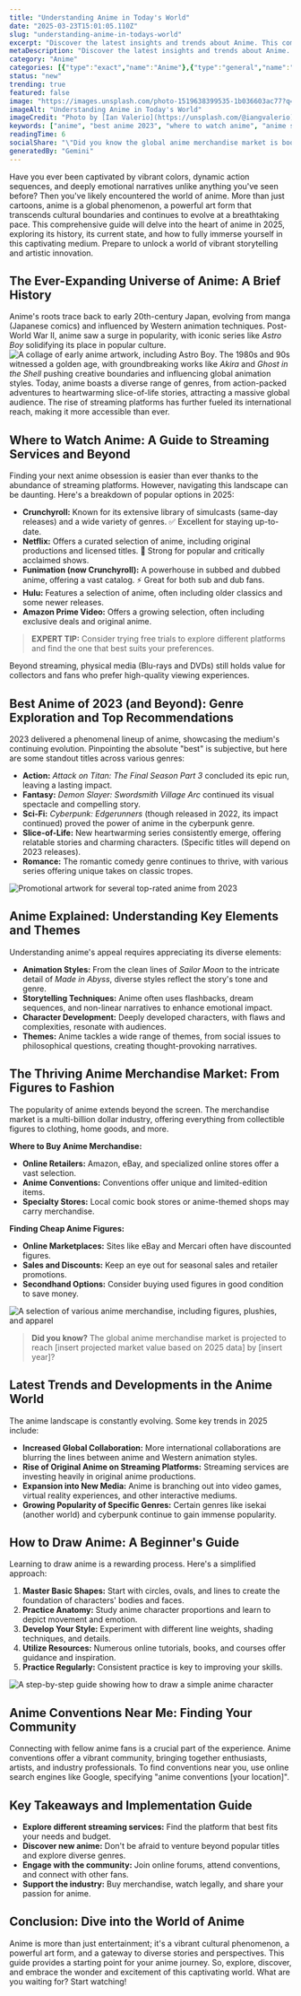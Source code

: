 ```yaml
---
title: "Understanding Anime in Today's World"
date: "2025-03-23T15:01:05.110Z"
slug: "understanding-anime-in-todays-world"
excerpt: "Discover the latest insights and trends about Anime. This comprehensive guide covers everything you need to know about Anime in 2025."
metaDescription: "Discover the latest insights and trends about Anime. This comprehensive guide covers everything you need to know about Anime in 2025."
category: "Anime"
categories: [{"type":"exact","name":"Anime"},{"type":"general","name":"Entertainment"},{"type":"medium","name":"Media Production"},{"type":"specific","name":"Animation Studios"},{"type":"niche","name":"Character Design"}]
status: "new"
trending: true
featured: false
image: "https://images.unsplash.com/photo-1519638399535-1b036603ac77?q=85&w=1200&fit=max&fm=webp&auto=compress"
imageAlt: "Understanding Anime in Today's World"
imageCredit: "Photo by [Ian Valerio](https://unsplash.com/@iangvalerio) on Unsplash"
keywords: ["anime", "best anime 2023", "where to watch anime", "anime streaming services", "top anime recommendations", "anime explained", "buy anime merchandise", "cheap anime figures", "how to draw anime", "anime conventions near me"]
readingTime: 6
socialShare: "\"Did you know the global anime merchandise market is booming?  It's not just cartoons—it's a cultural powerhouse shaping global entertainment!\""
generatedBy: "Gemini"
---
```




Have you ever been captivated by vibrant colors, dynamic action sequences, and deeply emotional narratives unlike anything you've seen before?  Then you've likely encountered the world of anime.  More than just cartoons, anime is a global phenomenon, a powerful art form that transcends cultural boundaries and continues to evolve at a breathtaking pace. This comprehensive guide will delve into the heart of anime in 2025, exploring its history, its current state, and how to fully immerse yourself in this captivating medium.  Prepare to unlock a world of vibrant storytelling and artistic innovation.

## The Ever-Expanding Universe of Anime: A Brief History

Anime's roots trace back to early 20th-century Japan, evolving from manga (Japanese comics) and influenced by Western animation techniques. Post-World War II, anime saw a surge in popularity, with iconic series like *Astro Boy* solidifying its place in popular culture.  ![A collage of early anime artwork, including Astro Boy](https://images.unsplash.com/photo-1519638399535-1b036603ac77?q=85&w=1200&fit=max&fm=webp&auto=compress). The 1980s and 90s witnessed a golden age, with groundbreaking works like *Akira* and *Ghost in the Shell* pushing creative boundaries and influencing global animation styles. Today, anime boasts a diverse range of genres, from action-packed adventures to heartwarming slice-of-life stories, attracting a massive global audience.  The rise of streaming platforms has further fueled its international reach, making it more accessible than ever.

## Where to Watch Anime: A Guide to Streaming Services and Beyond

Finding your next anime obsession is easier than ever thanks to the abundance of streaming platforms.  However, navigating this landscape can be daunting.  Here's a breakdown of popular options in 2025:

* **Crunchyroll:** Known for its extensive library of simulcasts (same-day releases) and a wide variety of genres.  ✅ Excellent for staying up-to-date.
* **Netflix:** Offers a curated selection of anime, including original productions and licensed titles. 🔑 Strong for popular and critically acclaimed shows.
* **Funimation (now Crunchyroll):**  A powerhouse in subbed and dubbed anime, offering a vast catalog. ⚡  Great for both sub and dub fans.
* **Hulu:** Features a selection of anime, often including older classics and some newer releases.
* **Amazon Prime Video:**  Offers a growing selection, often including exclusive deals and original anime.

> **EXPERT TIP:** Consider trying free trials to explore different platforms and find the one that best suits your preferences.

Beyond streaming, physical media (Blu-rays and DVDs) still holds value for collectors and fans who prefer high-quality viewing experiences.

## Best Anime of 2023 (and Beyond): Genre Exploration and Top Recommendations

2023 delivered a phenomenal lineup of anime, showcasing the medium's continuing evolution.  Pinpointing the absolute "best" is subjective, but here are some standout titles across various genres:

* **Action:**  *Attack on Titan: The Final Season Part 3* concluded its epic run, leaving a lasting impact.
* **Fantasy:** *Demon Slayer: Swordsmith Village Arc* continued its visual spectacle and compelling story.
* **Sci-Fi:**  *Cyberpunk: Edgerunners*  (though released in 2022, its impact continued) proved the power of anime in the cyberpunk genre.
* **Slice-of-Life:**  New heartwarming series consistently emerge, offering relatable stories and charming characters.  (Specific titles will depend on 2023 releases).
* **Romance:**  The romantic comedy genre continues to thrive, with various series offering unique takes on classic tropes.

![Promotional artwork for several top-rated anime from 2023](https://images.unsplash.com/photo-1607604276583-eef5d076aa5f?q=85&w=1200&fit=max&fm=webp&auto=compress)

## Anime Explained: Understanding Key Elements and Themes

Understanding anime's appeal requires appreciating its diverse elements:

* **Animation Styles:**  From the clean lines of *Sailor Moon* to the intricate detail of *Made in Abyss*, diverse styles reflect the story's tone and genre.
* **Storytelling Techniques:**  Anime often uses flashbacks, dream sequences, and non-linear narratives to enhance emotional impact.
* **Character Development:**  Deeply developed characters, with flaws and complexities, resonate with audiences.
* **Themes:**  Anime tackles a wide range of themes, from social issues to philosophical questions, creating thought-provoking narratives.

##  The Thriving Anime Merchandise Market: From Figures to Fashion

The popularity of anime extends beyond the screen.  The merchandise market is a multi-billion dollar industry, offering everything from collectible figures to clothing, home goods, and more.

**Where to Buy Anime Merchandise:**

* **Online Retailers:**  Amazon, eBay, and specialized online stores offer a vast selection.
* **Anime Conventions:**  Conventions offer unique and limited-edition items.
* **Specialty Stores:**  Local comic book stores or anime-themed shops may carry merchandise.

**Finding Cheap Anime Figures:**

* **Online Marketplaces:**  Sites like eBay and Mercari often have discounted figures.
* **Sales and Discounts:**  Keep an eye out for seasonal sales and retailer promotions.
* **Secondhand Options:**  Consider buying used figures in good condition to save money.

![A selection of various anime merchandise, including figures, plushies, and apparel](https://images.unsplash.com/photo-1581833971358-2c8b550f87b3?q=85&w=1200&fit=max&fm=webp&auto=compress)

>**Did you know?** The global anime merchandise market is projected to reach [insert projected market value based on 2025 data] by [insert year]?

##  Latest Trends and Developments in the Anime World

The anime landscape is constantly evolving.  Some key trends in 2025 include:

* **Increased Global Collaboration:**  More international collaborations are blurring the lines between anime and Western animation styles.
* **Rise of Original Anime on Streaming Platforms:**  Streaming services are investing heavily in original anime productions.
* **Expansion into New Media:**  Anime is branching out into video games, virtual reality experiences, and other interactive mediums.
* **Growing Popularity of Specific Genres:**  Certain genres like isekai (another world) and cyberpunk continue to gain immense popularity.

## How to Draw Anime: A Beginner's Guide

Learning to draw anime is a rewarding process. Here's a simplified approach:

1. **Master Basic Shapes:** Start with circles, ovals, and lines to create the foundation of characters' bodies and faces.
2. **Practice Anatomy:**  Study anime character proportions and learn to depict movement and emotion.
3. **Develop Your Style:**  Experiment with different line weights, shading techniques, and details.
4. **Utilize Resources:**  Numerous online tutorials, books, and courses offer guidance and inspiration.
5. **Practice Regularly:**  Consistent practice is key to improving your skills.

![A step-by-step guide showing how to draw a simple anime character](https://images.unsplash.com/photo-1578632767115-351597cf2477?q=85&w=1200&fit=max&fm=webp&auto=compress)

## Anime Conventions Near Me: Finding Your Community

Connecting with fellow anime fans is a crucial part of the experience.  Anime conventions offer a vibrant community, bringing together enthusiasts, artists, and industry professionals.  To find conventions near you, use online search engines like Google, specifying "anime conventions [your location]".

## Key Takeaways and Implementation Guide

* **Explore different streaming services:** Find the platform that best fits your needs and budget.
* **Discover new anime:** Don't be afraid to venture beyond popular titles and explore diverse genres.
* **Engage with the community:** Join online forums, attend conventions, and connect with other fans.
* **Support the industry:**  Buy merchandise, watch legally, and share your passion for anime.

## Conclusion: Dive into the World of Anime

Anime is more than just entertainment; it's a vibrant cultural phenomenon, a powerful art form, and a gateway to diverse stories and perspectives.  This guide provides a starting point for your anime journey.  So, explore, discover, and embrace the wonder and excitement of this captivating world.  What are you waiting for? Start watching!

